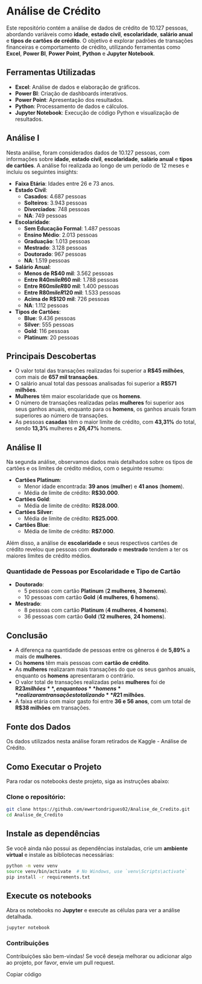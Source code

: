 # Análise de Crédito

Este repositório contém a análise de dados de crédito de 10.127 pessoas, abordando variáveis como **idade**, **estado civil**, **escolaridade**, **salário anual** e **tipos de cartões de crédito**. O objetivo é explorar padrões de transações financeiras e comportamento de crédito, utilizando ferramentas como **Excel**, **Power BI**, **Power Point**, **Python** e **Jupyter Notebook**.

## Ferramentas Utilizadas

- **Excel**: Análise de dados e elaboração de gráficos.
- **Power BI**: Criação de dashboards interativos.
- **Power Point**: Apresentação dos resultados.
- **Python**: Processamento de dados e cálculos.
- **Jupyter Notebook**: Execução de código Python e visualização de resultados.

## Análise I

Nesta análise, foram considerados dados de 10.127 pessoas, com informações sobre **idade**, **estado civil**, **escolaridade**, **salário anual** e **tipos de cartões**. A análise foi realizada ao longo de um período de 12 meses e incluiu os seguintes insights:

- **Faixa Etária**: Idades entre 26 e 73 anos.
- **Estado Civil**:
  - **Casados**: 4.687 pessoas
  - **Solteiros**: 3.943 pessoas
  - **Divorciados**: 748 pessoas
  - **NA**: 749 pessoas
- **Escolaridade**:
  - **Sem Educação Formal**: 1.487 pessoas
  - **Ensino Médio**: 2.013 pessoas
  - **Graduação**: 1.013 pessoas
  - **Mestrado**: 3.128 pessoas
  - **Doutorado**: 967 pessoas
  - **NA**: 1.519 pessoas
- **Salário Anual**:
  - **Menos de R$40 mil**: 3.562 pessoas
  - **Entre R$40 mil e R$60 mil**: 1.788 pessoas
  - **Entre R$60 mil e R$80 mil**: 1.400 pessoas
  - **Entre R$80 mil e R$120 mil**: 1.533 pessoas
  - **Acima de R$120 mil**: 726 pessoas
  - **NA**: 1.112 pessoas
- **Tipos de Cartões**:
  - **Blue**: 9.436 pessoas
  - **Silver**: 555 pessoas
  - **Gold**: 116 pessoas
  - **Platinum**: 20 pessoas

## Principais Descobertas

- O valor total das transações realizadas foi superior a **R$45 milhões**, com mais de **657 mil transações**.
- O salário anual total das pessoas analisadas foi superior a **R$571 milhões**.
- **Mulheres** têm maior escolaridade que os **homens**.
- O número de transações realizadas pelas **mulheres** foi superior aos seus ganhos anuais, enquanto para os **homens**, os ganhos anuais foram superiores ao número de transações.
- As pessoas **casadas** têm o maior limite de crédito, com **43,31%** do total, sendo **13,3%** mulheres e **26,47%** homens.

## Análise II

Na segunda análise, observamos dados mais detalhados sobre os tipos de cartões e os limites de crédito médios, com o seguinte resumo:

- **Cartões Platinum**:
  - Menor idade encontrada: **39 anos** (**mulher**) e **41 anos** (**homem**).
  - Média de limite de crédito: **R$30.000**.
- **Cartões Gold**:
  - Média de limite de crédito: **R$28.000**.
- **Cartões Silver**:
  - Média de limite de crédito: **R$25.000**.
- **Cartões Blue**:
  - Média de limite de crédito: **R$7.000**.

Além disso, a análise de **escolaridade** e seus respectivos cartões de crédito revelou que pessoas com **doutorado** e **mestrado** tendem a ter os maiores limites de crédito médios.

### Quantidade de Pessoas por Escolaridade e Tipo de Cartão

- **Doutorado**:
  - 5 pessoas com cartão **Platinum** (**2 mulheres**, **3 homens**).
  - 10 pessoas com cartão **Gold** (**4 mulheres**, **6 homens**).
- **Mestrado**:
  - 8 pessoas com cartão **Platinum** (**4 mulheres**, **4 homens**).
  - 36 pessoas com cartão **Gold** (**12 mulheres**, **24 homens**).

## Conclusão

- A diferença na quantidade de pessoas entre os gêneros é de **5,89%** a mais de **mulheres**.
- Os **homens** têm mais pessoas com **cartão de crédito**.
- As **mulheres** realizaram mais transações do que os seus ganhos anuais, enquanto os **homens** apresentaram o contrário.
- O valor total de transações realizadas pelas **mulheres** foi de **R$23 milhões**, enquanto os **homens** realizaram transações totalizando **R$21 milhões**.
- A faixa etária com maior gasto foi entre **36 e 56 anos**, com um total de **R$38 milhões** em transações.

## Fonte dos Dados

Os dados utilizados nesta análise foram retirados de Kaggle - Análise de Crédito.

## Como Executar o Projeto

Para rodar os notebooks deste projeto, siga as instruções abaixo:

### Clone o repositório:

```bash
git clone https://github.com/ewertondrigues02/Analise_de_Credito.git
cd Analise_de_Credito
```

## Instale as dependências

Se você ainda não possui as dependências instaladas, crie um **ambiente virtual** e instale as bibliotecas necessárias:

```bash
python -m venv venv
source venv/bin/activate  # No Windows, use `venv\Scripts\activate`
pip install -r requirements.txt
```

## Execute os notebooks

Abra os notebooks no **Jupyter** e execute as células para ver a análise detalhada.

```bash
jupyter notebook

```

### Contribuições
Contribuições são bem-vindas! Se você deseja melhorar ou adicionar algo ao projeto, por favor, envie um pull request.

Copiar código





